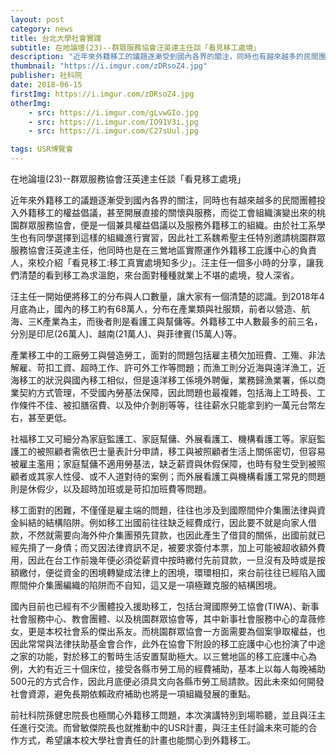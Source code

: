 ```yaml
---
layout: post
category: news
title: 台北大學社會實踐
subtitle: 在地論壇(23)--群眾服務協會汪英達主任談「看見移工處境」
description: "近年來外籍移工的議題逐漸受到國內各界的關注，同時也有越來越多的民間團體投入外籍移工的權益倡議，甚至開展直接的關懷與服務..."
thumbnail: "https://i.imgur.com/zDRsoZ4.jpg"
publisher: 社科院
date: 2018-06-15
firstImg: https://i.imgur.com/zDRsoZ4.jpg
otherImg:
    - src: https://i.imgur.com/gLvwGIo.jpg
    - src: https://i.imgur.com/IO91V3i.jpg
    - src: https://i.imgur.com/C27sUul.jpg

tags: USR博覽會
---
```


在地論壇(23)--群眾服務協會汪英達主任談「看見移工處境」

近年來外籍移工的議題逐漸受到國內各界的關注，同時也有越來越多的民間團體投入外籍移工的權益倡議，甚至開展直接的關懷與服務，而從工會組織演變出來的桃園群眾服務協會，便是一個兼具權益倡議以及服務外籍移工的組織。由於社工系學生也有同學選擇到這樣的組織進行實習，因此社工系魏希聖主任特別邀請桃園群眾服務協會汪英達主任，他同時也是在三鶯地區實際運作外籍移工庇護中心的負責人，來校介紹「看見移工:移工真實處境知多少」。汪主任一個多小時的分享，讓我們清楚的看到移工為求溫飽，來台面對種種就業上不堪的處境，發人深省。

汪主任一開始便將移工的分布與人口數量，讓大家有一個清楚的認識。到2018年4月底為止，國內的移工約有68萬人，分布在產業類與社服類，前者以營造、航海、三K產業為主，而後者則是看護工與幫傭等。外籍移工中人數最多的前三名，分別是印尼(26萬人)、越南(21萬人)、與菲律賓(15萬人)等。

產業移工中的工廠勞工與營造勞工，面對的問題包括雇主積欠加班費、工殤、非法解雇、苛扣工資、超時工作、許可外工作等問題；而漁工則分近海與遠洋漁工，近海移工的狀況與國內移工相似，但是遠洋移工係境外聘僱，業務歸漁業署，係以商業契約方式管理，不受國內勞基法保障，因此問題也最複雜，包括海上工時長、工作條件不佳、被扣膳宿費、以及仲介剝削等等，往往薪水只能拿到約一萬元台幣左右，甚至更低。

社福移工又可細分為家庭監護工、家庭幫傭、外展看護工、機構看護工等。家庭監護工的被照顧者需依巴士量表計分申請，移工與被照顧者生活上關係密切，但容易被雇主濫用；家庭幫傭不適用勞基法，缺乏薪資與休假保障，也時有發生受到被照顧者或其家人性侵、或不人道對待的案例；而外展看護工與機構看護工常見的問題則是休假少，以及超時加班或是苛扣加班費等問題。

移工面對的困難，不僅僅是雇主端的問題，往往也涉及到國際間仲介集團法律與資金糾結的結構陷阱。例如移工出國前往往缺乏經費成行，因此要不就是向家人借款，不然就需要向海外仲介集團預先貸款，也因此產生了借貸的關係，出國前就已經先揹了一身債；而又因法律資訊不足，被要求簽付本票，加上可能被超收額外費用，因此在台工作前幾年便必須從薪資中按時繳付先前貸款，一旦沒有及時或是按額繳付，便從資金的困境轉變成法律上的困境，環環相扣，來台前往往已經陷入國際間仲介集團編織的陷阱而不自知，這又是一項極難克服的結構困境。

國內目前也已經有不少團體投入援助移工，包括台灣國際勞工協會(TIWA)、新事社會服務中心、教會團體、以及桃園群眾協會等，其中新事社會服務中心的韋薇修女，更是本校社會系的傑出系友。而桃園群眾協會一方面需要為個案爭取權益，也因此常常與法律扶助基金會合作，此外在協會下附設的移工庇護中心也扮演了中途之家的功能，對於移工的暫時生活安置幫助極大。以三鶯地區的移工庇護中心為例，大約有近三十個床位，接受各縣市勞工局的經費補助，基本上以每人每晚補助500元的方式合作，因此月底便必須具文向各縣市勞工局請款。因此未來如何開發社會資源，避免長期依賴政府補助也將是一項組織發展的重點。

前社科院孫健忠院長也極關心外籍移工問題，本次演講特別到場聆聽，並且與汪主任進行交流。而曾敏傑院長也就推動中的USR計畫，與汪主任討論未來可能的合作方式，希望讓本校大學社會責任的計畫也能關心到外籍移工。
